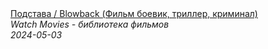 <!--2024-05-03 12:55:45-->
<div class="yb">
  <a class="nodecor" href="/index.html?filmy/podstava_blowback_film_boevik_triller_kriminal">
    <img class="preview" data-videoid="mzyoGbBnN54" src="https://i2.ytimg.com/vi/mzyoGbBnN54/hqdefault.jpg" align="middle" alt="">
  </a>
  <div class="inlbl text">
    <a class="nodecor" href="/index.html?filmy/podstava_blowback_film_boevik_triller_kriminal">Подстава / Blowback  (Фильм боевик, триллер, криминал)</a><br>
    <i class="smaller2">Watch Movies - библиотека фильмов</i><br>
    <i class="smaller3">2024-05-03</i>
  </div>
</div>
